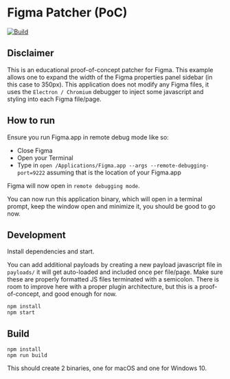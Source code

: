 # Figma Patcher (PoC)

[![Build](https://github.com/bryanberger/figma-patcher/actions/workflows/build.yml/badge.svg)](https://github.com/bryanberger/figma-patcher/actions/workflows/build.yml)
## Disclaimer

This is an educational proof-of-concept patcher for Figma. This example allows one to expand the width of the Figma properties panel sidebar (in this case to 350px).
This application does not modify any Figma files, it uses the `Electron / Chromium` debugger to inject some javascript and styling into each Figma file/page.

## How to run

Ensure you run Figma.app in remote debug mode like so:

- Close Figma
- Open your Terminal
- Type in `open /Applications/Figma.app --args --remote-debugging-port=9222` assuming that is the location of your Figma.app

Figma will now open in `remote debugging mode`.

You can now run this application binary, which will open in a terminal prompt, keep the window open and minimize it, you should be good to go now.

## Development

Install dependencies and start.

You can add additional payloads by creating a new payload javascript file in `payloads/` it will get auto-loaded and included once per file/page. Make sure these are properly formatted JS files terminated with a semicolon. There is room to improve here with a proper plugin architecture, but this is a proof-of-concept, and good enough for now.

```
npm install
npm start
```

## Build

```
npm install
npm run build
```

This should create 2 binaries, one for macOS and one for Windows 10.
